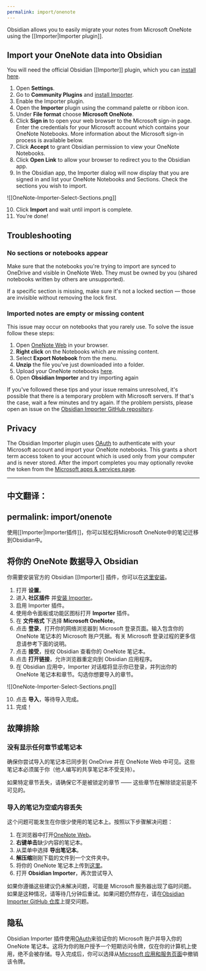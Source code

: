 ```yaml
---
permalink: import/onenote
---
```

Obsidian allows you to easily migrate your notes from Microsoft OneNote using the [[Importer|Importer plugin]].

## Import your OneNote data into Obsidian

You will need the official Obsidian [[Importer]] plugin, which you can [install here](obsidian://show-plugin?id=obsidian-importer).

1. Open **Settings**.
2. Go to **Community Plugins** and [install Importer](obsidian://show-plugin?id=obsidian-importer).
3. Enable the Importer plugin.
4. Open the **Importer** plugin using the command palette or ribbon icon.
5. Under **File format** choose **Microsoft OneNote**.
6. Click **Sign in** to open your web browser to the Microsoft sign-in page. Enter the credentials for your Microsoft account which contains your OneNote Notebooks. More information about the Microsoft sign-in process is available below.
7. Click **Accept** to grant Obsidian permission to view your OneNote Notebooks.
8. Click **Open Link** to allow your browser to redirect you to the Obsidian app.
9. In the Obsidian app, the Importer dialog will now display that you are signed in and list your OneNote Notebooks and Sections. Check the sections you wish to import.

![[OneNote-Importer-Select-Sections.png]]

10. Click **Import** and wait until import is complete.
11. You're done!

## Troubleshooting

### No sections or notebooks appear

Make sure that the notebooks you're trying to import are synced to OneDrive and visible in OneNote Web. They must be owned by you (shared notebooks written by others are unsupported).

If a specific section is missing, make sure it's not a locked section — those are invisible without removing the lock first.

### Imported notes are empty or missing content

This issue may occur on notebooks that you rarely use. To solve the issue follow these steps:

1. Open [OneNote Web](https://onenote.com/notebooks) in your browser.
2. **Right click** on the Notebooks which are missing content.
3. Select **Export Notebook** from the menu.
4. **Unzip** the file you've just downloaded into a folder.
5. Upload your OneNote notebooks [here](https://www.onenote.com/notebooks/exportimport?toImport=true).
6. Open **Obsidian Importer** and try importing again

If you've followed these tips and your issue remains unresolved, it's possible that there is a temporary problem with Microsoft servers. If that's the case, wait a few minutes and try again. If the problem persists, please open an issue on the [Obsidian Importer GitHub repository](https://github.com/obsidianmd/obsidian-importer/issues).

## Privacy

The Obsidian Importer plugin uses [OAuth](https://learn.microsoft.com/en-us/azure/active-directory/develop/v2-oauth2-auth-code-flow) to authenticate with your Microsoft account and import your OneNote notebooks. This grants a short term access token to your account which is used only from your computer and is never stored. After the import completes you may optionally revoke the token from the [Microsoft apps & services page](https://account.live.com/consent/Manage). 


---

中文翻译：
---
permalink: import/onenote
---
使用[[Importer|Importer插件]]，你可以轻松将Microsoft OneNote中的笔记迁移到Obsidian中。

## 将你的 OneNote 数据导入 Obsidian

你需要安装官方的 Obsidian [[Importer]] 插件，你可以在[这里安装](obsidian://show-plugin?id=obsidian-importer)。

1. 打开 **设置**。
2. 进入 **社区插件** 并[安装 Importer](obsidian://show-plugin?id=obsidian-importer)。
3. 启用 Importer 插件。
4. 使用命令面板或功能区图标打开 **Importer** 插件。
5. 在 **文件格式** 下选择 **Microsoft OneNote**。
6. 点击 **登录**，打开你的网络浏览器到 Microsoft 登录页面。输入包含你的 OneNote 笔记本的 Microsoft 账户凭据。有关 Microsoft 登录过程的更多信息请参考下面的说明。
7. 点击 **接受**，授权 Obsidian 查看你的 OneNote 笔记本。
8. 点击 **打开链接**，允许浏览器重定向到 Obsidian 应用程序。
9. 在 Obsidian 应用中，Importer 对话框将显示你已登录，并列出你的 OneNote 笔记本和章节。勾选你想要导入的章节。

![[OneNote-Importer-Select-Sections.png]]

10. 点击 **导入**，等待导入完成。
11. 完成！

## 故障排除

### 没有显示任何章节或笔记本

确保你尝试导入的笔记本已同步到 OneDrive 并在 OneNote Web 中可见。这些笔记本必须属于你（他人编写的共享笔记本不受支持）。

如果特定章节丢失，请确保它不是被锁定的章节 —— 这些章节在解除锁定前是不可见的。

### 导入的笔记为空或内容丢失

这个问题可能发生在你很少使用的笔记本上。按照以下步骤解决问题：

1. 在浏览器中打开[OneNote Web](https://onenote.com/notebooks)。
2. **右键单击**缺少内容的笔记本。
3. 从菜单中选择 **导出笔记本**。
4. **解压缩**刚刚下载的文件到一个文件夹中。
5. 将你的 OneNote 笔记本上传到[这里](https://www.onenote.com/notebooks/exportimport?toImport=true)。
6. 打开 **Obsidian Importer**，再次尝试导入

如果你遵循这些建议仍未解决问题，可能是 Microsoft 服务器出现了临时问题。如果是这种情况，请等待几分钟后重试。如果问题仍然存在，请在[Obsidian Importer GitHub 仓库](https://github.com/obsidianmd/obsidian-importer/issues)上提交问题。

## 隐私

Obsidian Importer 插件使用[OAuth](https://learn.microsoft.com/en-us/azure/active-directory/develop/v2-oauth2-auth-code-flow)来验证你的 Microsoft 账户并导入你的 OneNote 笔记本。这将为你的账户授予一个短期访问令牌，仅在你的计算机上使用，绝不会被存储。导入完成后，你可以选择从[Microsoft 应用和服务页面](https://account.live.com/consent/Manage)中撤销该令牌。